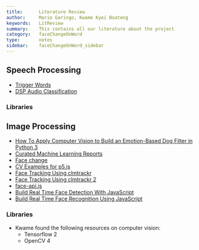 ```yaml
---
title:      Literature Review
author:     Mario Garingo, Kwame Kyei Boateng 
keywords:   LitReview
summary:    This contains all our literature about the project
category:   faceChangeOnWord
type:       notes
sidebar:    faceChangeOnWord_sidebar 
---
```


## Speech Processing
- [Trigger Words](https://www.youtube.com/watch?v=Zqx_hbTmN6A)
- [DSP Audio Classification](https://www.youtube.com/watch?v=-GddLd2_0ok)

### Libraries

## Image Processing

- [How To Apply Computer Vision to Build an Emotion-Based Dog Filter in Python 3](https://www.digitalocean.com/community/tutorials/how-to-apply-computer-vision-to-build-an-emotion-based-dog-filter-in-python-3)
- [Curated Machine Learning Reports](https://app.wandb.ai/gallery)
- [Face change](https://www.youtube.com/watch?v=dBukZZqJRm0)
- [CV Examples for p5.js](https://kylemcdonald.github.io/cv-examples/)
- [Face Tracking Using clmtrackr](https://glitch.com/~dfpi-face-track)
- [Face Tracking Using clmtrackr 2](https://glitch.com/edit/#!/rebel-muskox?path=README.md%3A1%3A0)
- [face-api.js](https://github.com/justadudewhohacks/face-api.js)
- [Build Real Time Face Detection With JavaScript](https://www.youtube.com/watch?v=CVClHLwv-4I)
- [Build Real Time Face Recognition Using JavaScript](https://www.youtube.com/watch?v=h_Dj_gVXao4)

### Libraries
- Kwame found the following resources on computer vision:
	- Tensorflow 2
	- OpenCV 4 
